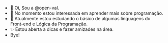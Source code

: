 - 👋 Oi, Sou a @open-val.
- 👀 No momento estou interessada em aprender mais sobre programação.
- 🌱 Atualmente estou estudando o básico de algumas linguagens do Front-end e Lógica da Programação.
- ✨ Estou aberta a dicas e fazer amizades na área.
- Bye!

<!---
open-val/open-val is a ✨ special ✨ repository because its `README.md` (this file) appears on your GitHub profile.
You can click the Preview link to take a look at your changes.
--->
